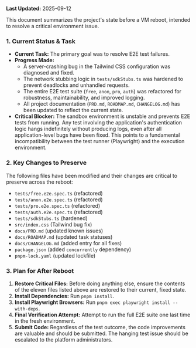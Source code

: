 **Last Updated:** 2025-09-12

This document summarizes the project's state before a VM reboot, intended to resolve a critical environment issue.

### 1. Current Status & Task

*   **Current Task:** The primary goal was to resolve E2E test failures.
*   **Progress Made:**
    *   A server-crashing bug in the Tailwind CSS configuration was diagnosed and fixed.
    *   The network stubbing logic in `tests/sdkStubs.ts` was hardened to prevent deadlocks and unhandled requests.
    *   The entire E2E test suite (`free`, `anon`, `pro`, `auth`) was refactored for robustness, maintainability, and improved logging.
    *   All project documentation (`PRD.md`, `ROADMAP.md`, `CHANGELOG.md`) has been updated to reflect the current state.
*   **Critical Blocker:** The sandbox environment is unstable and prevents E2E tests from running. Any test involving the application's authentication logic hangs indefinitely without producing logs, even after all application-level bugs have been fixed. This points to a fundamental incompatibility between the test runner (Playwright) and the execution environment.

### 2. Key Changes to Preserve

The following files have been modified and their changes are critical to preserve across the reboot:

*   `tests/free.e2e.spec.ts` (refactored)
*   `tests/anon.e2e.spec.ts` (refactored)
*   `tests/pro.e2e.spec.ts` (refactored)
*   `tests/auth.e2e.spec.ts` (refactored)
*   `tests/sdkStubs.ts` (hardened)
*   `src/index.css` (Tailwind bug fix)
*   `docs/PRD.md` (updated known issues)
*   `docs/ROADMAP.md` (updated task statuses)
*   `docs/CHANGELOG.md` (added entry for all fixes)
*   `package.json` (added `concurrently` dependency)
*   `pnpm-lock.yaml` (updated lockfile)

### 3. Plan for After Reboot

1.  **Restore Critical Files:** Before doing anything else, ensure the contents of the eleven files listed above are restored to their current, fixed state.
2.  **Install Dependencies:** Run `pnpm install`.
3.  **Install Playwright Browsers:** Run `pnpm exec playwright install --with-deps`.
4.  **Final Verification Attempt:** Attempt to run the full E2E suite one last time in the fresh environment.
5.  **Submit Code:** Regardless of the test outcome, the code improvements are valuable and should be submitted. The hanging test issue should be escalated to the platform administrators.

